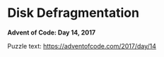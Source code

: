 # Disk Defragmentation

**Advent of Code: Day 14, 2017**

Puzzle text: https://adventofcode.com/2017/day/14

